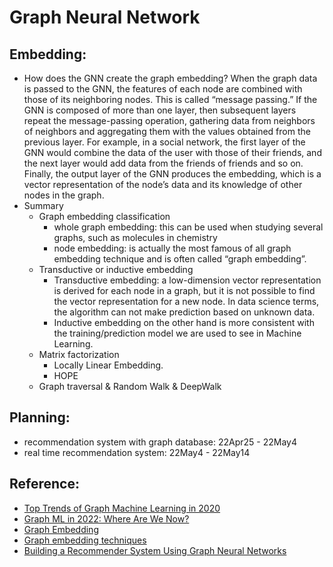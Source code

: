 # Graph Neural Network

## Embedding:
* How does the GNN create the graph embedding? When the graph data is passed to the GNN, the features of each node are combined with those of its neighboring nodes. This is called “message passing.” If the GNN is composed of more than one layer, then subsequent layers repeat the message-passing operation, gathering data from neighbors of neighbors and aggregating them with the values obtained from the previous layer. For example, in a social network, the first layer of the GNN would combine the data of the user with those of their friends, and the next layer would add data from the friends of friends and so on. Finally, the output layer of the GNN produces the embedding, which is a vector representation of the node’s data and its knowledge of other nodes in the graph.
* Summary
  * Graph embedding classification 
    * whole graph embedding: this can be used when studying several graphs, such as molecules in chemistry
    * node embedding: is actually the most famous of all graph embedding technique and is often called “graph embedding”.
  * Transductive or inductive embedding
    * Transductive embedding: a low-dimension vector representation is derived for each node in a graph, but it is not possible to find the vector representation for a new node. In data science terms, the algorithm can not make prediction based on unknown data.
    * Inductive embedding on the other hand is more consistent with the training/prediction model we are used to see in Machine Learning. 
  * Matrix factorization
    * Locally Linear Embedding.
    * HOPE
  * Graph traversal & Random Walk & DeepWalk

## Planning:
* recommendation system with graph database: 22Apr25 - 22May4
* real time recommendation system: 22May4 - 22May14

## Reference:
* [Top Trends of Graph Machine Learning in 2020](https://towardsdatascience.com/top-trends-of-graph-machine-learning-in-2020-1194175351a3)
* [Graph ML in 2022: Where Are We Now?](https://towardsdatascience.com/graph-ml-in-2022-where-are-we-now-f7f8242599e0) 
* [Graph Embedding](https://dmccreary.medium.com/understanding-graph-embeddings-79342921a97f) 
* [Graph embedding techniques](https://medium.com/@st3llasia/graph-embedding-techniques-7d5386c88c5)
* [Building a Recommender System Using Graph Neural Networks](https://medium.com/decathlontechnology/building-a-recommender-system-using-graph-neural-networks-2ee5fc4e706d)
